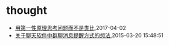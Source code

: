 # thought
* [用第一性原理思考问题而不是类比](/2017/2017-04-02-first-principle),2017-04-02
* [关于聊天软件中群聊消息提醒方式的想法](/2015/2015-03-20-idea-about-group-chat),2015-03-20 15:48:51
